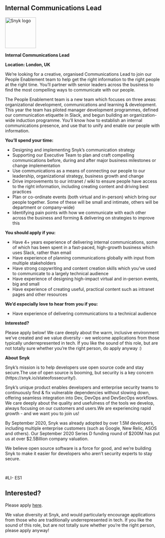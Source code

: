 Internal Communications Lead
---

<img src="https://res.cloudinary.com/snyk/image/upload/v1537345894/press-kit/brand/logo-black.png" width="100" alt="Snyk logo" />

<p><strong>Internal Communications Lead</strong></p>
<p><strong>Location: London, UK</strong></p>
<p><span style="font-weight: 400;">We’re looking for a creative, organised Communications Lead to join our People Enablement team to help get the right information to the right people at the right time. You’ll partner with senior leaders across the business to find the most compelling ways to communicate with our people.</span></p>
<p><span style="font-weight: 400;">The People Enablement team is a new team which focuses on three areas: organizational development, communications and learning &amp; development. This year the team has piloted manager development programmes, defined our communication etiquette in Slack, and begun building an organization-wide induction programme. You’ll know how to establish an internal communications presence, and use that to unify and enable our people with information.</span></p>
<p><strong>You’ll spend your time:</strong></p>
<ul>
<li style="font-weight: 400;"><span style="font-weight: 400;">Designing and implementing Snyk’s communication strategy</span></li>
<li><span style="font-weight: 400;">Supporting our Executive Team to plan and craft compelling communications before, during and after major business milestones or change implementation</span></li>
<li style="font-weight: 400;"><span style="font-weight: 400;">Use communications as a means of connecting our people to our leadership, organizational strategy, business growth and change</span></li>
<li style="font-weight: 400;"><span style="font-weight: 400;">Drive improvements to our intranet / wiki to ensure people have access to the right information, including creating content and driving best practices</span></li>
<li style="font-weight: 400;"><span style="font-weight: 400;">Plan or co-ordinate events (both virtual and in-person) which bring our people together. Some of these will be small and intimate, others will be department or company-wide)</span></li>
<li style="font-weight: 400;"><span style="font-weight: 400;">Identifying pain points with how we communicate with each other across the business and forming &amp; delivering on strategies to improve this</span></li>
</ul>
<p><strong>You should apply if you:</strong></p>
<ul>
<li style="font-weight: 400;"><span style="font-weight: 400;">Have 4+ years experience of delivering internal communications, some of which has been spent in a fast-paced, high-growth business which uses Slack, rather than email</span></li>
<li style="font-weight: 400;"><span style="font-weight: 400;">Have experience of planning communications globally with input from multiple stakeholders</span></li>
<li style="font-weight: 400;"><span style="font-weight: 400;">Have strong copywriting and content creation skills which you’ve used to communicate to a largely technical audience</span></li>
<li style="font-weight: 400;"><span style="font-weight: 400;">Have experience of designing high-impact virtual and in-person events, big and small</span></li>
<li style="font-weight: 400;"><span style="font-weight: 400;">Have experience of creating useful, practical content such as intranet pages and other resources</span></li>
</ul>
<p><strong>We’d especially love to hear from you if you:</strong></p>
<ul>
<li style="font-weight: 400;"><span style="font-weight: 400;">Have experience of delivering communications to a technical audience</span></li>
</ul>
<p><strong>Interested?</strong></p>
<p><span style="font-weight: 400;">Please apply below! We care deeply about the warm, inclusive environment we’ve created and we value diversity - we welcome applications from those typically underrepresented in tech. If you like the sound of this role, but are not totally sure whether you’re the right person, do apply anyway :)</span></p>
<p><strong>About Snyk</strong></p>
<p><span style="font-weight: 400;">Snyk’s mission is to help developers use open source code and stay secure.The use of open source is booming, but security is a key concern (https://snyk.io/stateofossecurity/).</span></p>
<p><span style="font-weight: 400;">Snyk’s unique product enables developers and enterprise security teams to continuously find &amp; fix vulnerable dependencies without slowing down, offering seamless integration into Dev, DevOps and DevSecOps workflows. We care deeply about the quality and usefulness of the tools we develop, always focusing on our customers and users.We are experiencing rapid growth - and we want you to join us!</span></p>
<p><span style="font-weight: 400;">By September 2020, Snyk was already adopted by over 1.5M developers, including multiple enterprise customers (such as Google, New Relic, ASOS and others). Our September 2020 Series D funding round of $200M has put us at over $2.5Billion company valuation.</span></p>
<p><span style="font-weight: 400;">We believe open source software is a force for good, and we’re building Snyk to make it easier for developers who aren’t security experts to stay secure.</span></p>
<p>&nbsp;</p>
<p><span style="font-weight: 400;">#LI- ES1</span></p>

Interested?
---

Please apply [here](https://boards.greenhouse.io/snyk/jobs/4837501002#app).

We value diversity at Snyk, and would particularly encourage applications from those who are traditionally underrepresented in tech.
If you like the sound of this role, but are not totally sure whether you’re the right person, please apply anyway!
